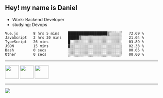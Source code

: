## Hey! my name is Daniel

- Work: Backend Developer
- studying: Devops

<!--START_SECTION:waka-->

```text
Vue.js       8 hrs 5 mins    ██████████████████▒░░░░░░   72.69 %
JavaScript   2 hrs 20 mins   █████▒░░░░░░░░░░░░░░░░░░░   21.04 %
TypeScript   26 mins         █░░░░░░░░░░░░░░░░░░░░░░░░   03.89 %
JSON         15 mins         ▓░░░░░░░░░░░░░░░░░░░░░░░░   02.33 %
Bash         0 secs          ░░░░░░░░░░░░░░░░░░░░░░░░░   00.05 %
Other        0 secs          ░░░░░░░░░░░░░░░░░░░░░░░░░   00.00 %
```

<!--END_SECTION:waka-->
    

<hr>
<div>
    <img height="45" src="https://img.icons8.com/color/48/000000/nodejs.png"/>
    <img height="45" src="https://www.vectorlogo.zone/logos/golang/golang-ar21.svg">
    <img height="45" src="https://www.vectorlogo.zone/logos/nestjs/nestjs-icon.svg">
</div>
<hr>
<div>
    <a href="https://www.linkedin.com/in/daniel-lucas-bb7b82193/" target="_blank">
        <img src="https://img.shields.io/badge/LinkedIn-0077B5?style=for-the-badge&logo=linkedin&logoColor=white">
    </a>
</div>

